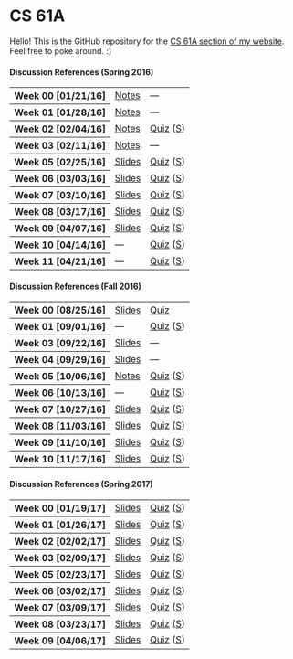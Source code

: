 # CS 61A
Hello! This is the GitHub repository for the [CS 61A section of my website](http://owenjow.xyz/cs61a/). Feel free to poke around. :)

#### Discussion References (Spring 2016)
<table>
    <tr>
        <th>Week 00 [01/21/16]</th>
        <td><a href="sp16/disc/disc0_notes.md">Notes</a></td>
        <td>—</td>
    </tr>
    <tr>
        <th>Week 01 [01/28/16]</th>
        <td><a href="sp16/disc/disc1_notes.md">Notes</a></td>
        <td>—</td>
    </tr>
    <tr>
        <th>Week 02 [02/04/16]</th>
        <td><a href="sp16/disc/disc2_notes.md">Notes</a></td>
        <td><a href="sp16/quiz/quiz2.pdf">Quiz</a> (<a href="http://pythontutor.com/composingprograms.html#code=def+flip(pancake%29%3A%0A++++if+pancake+%3D%3D+'cakepan'%3A%0A++++++++return+'pancake'%0A++++elif+heat+!%3D+4%3A%0A++++++++return+'cakepan'%0A++++return+'flipped'%0A++++++++%0Adef+cook(pancake,+heat,+flip%29%3A%0A++++if+heat+//+10%3A%0A++++++++return+'burnt'%0A++++heat+%2B%3D+3%0A++++pancake+%3D+flip(pancake%29%0A++++%0A++++def+cook(pancake,+heat,+flip%29%3A%0A++++++++if+heat+%3E%3D+5%3A%0A++++++++++++return+'done'%0A++++++++heat+%2B%3D+1%0A++++++++pancake+%3D+flip(pancake%29%0A++++++++return+cook(pancake,+heat,+lambda+p%3A+flip(p%29%29%0A++++++++%0A++++return+cook(pancake,+heat,+lambda+p%3A+flip(p%29+%5C%0A++++++++++++if+heat+%25+2+%3D%3D+0+else+p%29%0A++++%0Apancake,+heat+%3D+'batter',+1%0Acook(pancake,+heat,+flip%29&mode=display&origin=composingprograms.js&cumulative=true&py=3&rawInputLstJSON=%5B%5D&curInstr=33">S</a>)</td>
    </tr>
    <tr>
        <th>Week 03 [02/11/16]</th>
        <td><a href="sp16/disc/disc3_notes.md">Notes</a></td>
        <td>—</td>
    </tr>
    <tr>
        <th>Week 05 [02/25/16]</th>
        <td><a href="http://owenjow.xyz/cs61a/sp16/disc/CS%2061A%20Discussion%205.pdf">Slides</a></td>
        <td><a href="sp16/quiz/quiz5.pdf">Quiz</a> (<a href="sp16/quiz/quiz5_sol.pdf">S</a>)</td>
    </tr>
    <tr>
        <th>Week 06 [03/03/16]</th>
        <td><a href="http://owenjow.xyz/cs61a/sp16/disc/CS%2061A%20Discussion%206.pdf">Slides</a></td>
        <td><a href="sp16/quiz/quiz6.pdf">Quiz</a> (<a href="http://pythontutor.com/composingprograms.html#code=def+red(orange,+yellow,+green%29%3A%0A++++def+blue(%29%3A%0A++++++++if+1+%3E+2%3A%0A++++++++++++nonlocal+orange+%23+this+does+get+executed%0A++++++++else%3A%0A++++++++++++nonlocal+yellow+%23+so+does+this!%0A++++++++%0A++++++++orange,+yellow+%3D+orange+%2B+yellow+*+3,+orange+*+4%0A++++++++green+%3D+lambda+indigo%3A+int(orange+**+0.5%29%0A++++++++%0A++++++++if+yellow+%3C+orange%3A%0A++++++++++++green+%3D+lambda+violet%3A+int(orange+**+2%29%0A++++++++%0A++++++++return+green(orange%29%0A++++return+blue%0A%0Agatsby+%3D+red(3,+2,+1%29(%29&mode=display&origin=composingprograms.js&cumulative=true&py=3&rawInputLstJSON=%5B%5D&curInstr=16">S</a>)</td>
    </tr>
    <tr>
        <th>Week 07 [03/10/16]</th>
        <td><a href="http://owenjow.xyz/cs61a/sp16/disc/CS%2061A%20Discussion%207.pdf">Slides</a></td>
        <td><a href="sp16/quiz/quiz7.pdf">Quiz</a> (<a href="sp16/quiz/quiz7_sol.pdf">S</a>)</td>
    </tr>
    <tr>
        <th>Week 08 [03/17/16]</th>
        <td><a href="http://owenjow.xyz/cs61a/sp16/disc/CS%2061A%20Discussion%208.pdf">Slides</a></td>
        <td><a href="sp16/quiz/quiz8.pdf">Quiz</a> (<a href="sp16/quiz/quiz8_sol.pdf">S</a>)</td>
    </tr>
    <tr>
        <th>Week 09 [04/07/16]</th>
        <td><a href="http://owenjow.xyz/cs61a/sp16/disc/CS%2061A%20Discussion%209.pdf">Slides</a></td>
        <td><a href="sp16/quiz/quiz9.pdf">Quiz</a> (<a href="sp16/quiz/quiz9_sol.pdf">S</a>)</td>
    </tr>
    <tr>
        <th>Week 10 [04/14/16]</th>
        <td>—</td>
        <td><a href="sp16/quiz/quiz10.pdf">Quiz</a> (<a href="sp16/quiz/quiz10_sol.pdf">S</a>)</td>
    </tr>
    <tr>
        <th>Week 11 [04/21/16]</th>
        <td>—</td>
        <td><a href="sp16/quiz/quiz11.pdf">Quiz</a> (<a href="sp16/quiz/quiz11_sol.pdf">S</a>)</td>
    </tr>
</table>

#### Discussion References (Fall 2016)
<table>
    <tr>
        <th>Week 00 [08/25/16]</th>
        <td><a href="http://owenjow.xyz/cs61a/fa16/disc/CS%2061A%20Discussion%200.pdf">Slides</a></td>
        <td><a href="fa16/quiz/quiz0.pdf">Quiz</a></td>
    </tr>
    <tr>
        <th>Week 01 [09/01/16]</th>
        <td>—</td>
        <td><a href="fa16/quiz/quiz1.pdf">Quiz</a> (<a href="fa16/quiz/quiz1_sol.png">S</a>)</td>
    </tr>
    <tr>
        <th>Week 03 [09/22/16]</th>
        <td><a href="http://owenjow.xyz/cs61a/fa16/disc/CS%2061A%20Discussion%203.pdf">Slides</a></td>
        <td>—</td>
    </tr>
    <tr>
        <th>Week 04 [09/29/16]</th>
        <td><a href="http://owenjow.xyz/cs61a/fa16/disc/CS%2061A%20Discussion%204.pdf">Slides</a></td>
        <td>—</td>
    </tr>
    <tr>
        <th>Week 05 [10/06/16]</th>
        <td><a href="fa16/disc/disc5_notes.md">Notes</a></td>
        <td><a href="fa16/quiz/quiz5.pdf">Quiz</a> (<a href="fa16/quiz/quiz5_sol.pdf">S</a>)</td>
    </tr>
    <tr>
        <th>Week 06 [10/13/16]</th>
        <td>—</td>
        <td><a href="fa16/quiz/quiz6/quiz6.pdf">Quiz</a> (<a href="fa16/quiz/quiz6/quiz6_sol.pdf">S</a>)</td>
    </tr>
    <tr>
        <th>Week 07 [10/27/16]</th>
        <td><a href="http://owenjow.xyz/cs61a/fa16/disc/CS%2061A%20Discussion%207.pdf">Slides</a></td>
        <td><a href="fa16/quiz/quiz7/quiz7.pdf">Quiz</a> (<a href="fa16/quiz/quiz7/quiz7_sol.pdf">S</a>)</td>
    </tr>
    <tr>
        <th>Week 08 [11/03/16]</th>
        <td><a href="http://owenjow.xyz/cs61a/fa16/disc/CS%2061A%20Discussion%208.pdf">Slides</a></td>
        <td><a href="fa16/quiz/quiz8.pdf">Quiz</a> (<a href="fa16/quiz/quiz8_sol.pdf">S</a>)</td>
    </tr>
    <tr>
        <th>Week 09 [11/10/16]</th>
        <td><a href="http://owenjow.xyz/cs61a/fa16/disc/CS%2061A%20Discussion%209.pdf">Slides</a></td>
        <td><a href="fa16/quiz/quiz9.pdf">Quiz</a> (<a href="fa16/quiz/quiz9_sol.pdf">S</a>)</td>
    </tr>
    <tr>
        <th>Week 10 [11/17/16]</th>
        <td><a href="http://owenjow.xyz/cs61a/fa16/disc/CS%2061A%20Discussion%2010.pdf">Slides</a></td>
        <td><a href="fa16/quiz/quiz10.pdf">Quiz</a> (<a href="fa16/quiz/quiz10_sol.pdf">S</a>)</td>
    </tr>
</table>

#### Discussion References (Spring 2017)
<table>
    <tr>
        <th>Week 00 [01/19/17]</th>
        <td><a href="http://owenjow.xyz/cs61a/sp17/disc/[SP17]%20CS%2061A%20Discussion%200.pdf">Slides</a></td>
        <td><a href="sp17/quiz/quiz0/quiz0.pdf">Quiz</a> (<a href="sp17/quiz/quiz0/quiz0_sol.pdf">S</a>)</td>
    </tr>
    <tr>
        <th>Week 01 [01/26/17]</th>
        <td><a href="http://owenjow.xyz/cs61a/sp17/disc/[SP17]%20CS%2061A%20Discussion%201.pdf">Slides</a></td>
        <td><a href="sp17/quiz/quiz1/quiz1.pdf">Quiz</a> (<a href="sp17/quiz/quiz1/quiz1_sol.pdf">S</a>)</td>
    </tr>
    <tr>
        <th>Week 02 [02/02/17]</th>
        <td><a href="http://owenjow.xyz/cs61a/sp17/disc/[SP17]%20CS%2061A%20Discussion%202.pdf">Slides</a></td>
        <td><a href="sp17/quiz/quiz2/quiz2.pdf">Quiz</a> (<a href="sp17/quiz/quiz2/quiz2_sol.pdf">S</a>)</td>
    </tr>
    <tr>
        <th>Week 03 [02/09/17]</th>
        <td><a href="http://owenjow.xyz/cs61a/sp17/disc/[SP17]%20CS%2061A%20Discussion%203.pdf">Slides</a></td>
        <td><a href="sp17/quiz/quiz3/quiz3.pdf">Quiz</a> (<a href="sp17/quiz/quiz3/quiz3_sol.pdf">S</a>)</td>
    </tr>
    <tr>
        <th>Week 05 [02/23/17]</th>
        <td><a href="http://owenjow.xyz/cs61a/sp17/disc/[SP17]%20CS%2061A%20Discussion%205.pdf">Slides</a></td>
        <td><a href="sp17/quiz/quiz5/quiz5.pdf">Quiz</a> (<a href="sp17/quiz/quiz5/quiz5_sol.pdf">S</a>)</td>
    </tr>
    <tr>
        <th>Week 06 [03/02/17]</th>
        <td><a href="http://owenjow.xyz/cs61a/sp17/disc/[SP17]%20CS%2061A%20Discussion%206.pdf">Slides</a></td>
        <td><a href="sp17/quiz/quiz6/quiz6.pdf">Quiz</a> (<a href="sp17/quiz/quiz6/quiz6_sol.pdf">S</a>)</td>
    </tr>
    <tr>
        <th>Week 07 [03/09/17]</th>
        <td><a href="http://owenjow.xyz/cs61a/sp17/disc/[SP17]%20CS%2061A%20Discussion%207.pdf">Slides</a></td>
        <td><a href="sp17/quiz/quiz7/quiz7.pdf">Quiz</a> (<a href="sp17/quiz/quiz7/quiz7_sol.pdf">S</a>)</td>
    </tr>
    <tr>
        <th>Week 08 [03/23/17]</th>
        <td><a href="http://owenjow.xyz/cs61a/sp17/disc/[SP17]%20CS%2061A%20Discussion%208.pdf">Slides</a></td>
        <td><a href="sp17/quiz/quiz8/quiz8.pdf">Quiz</a> (<a href="sp17/quiz/quiz8/quiz8_sol.pdf">S</a>)</td>
    </tr>
    <tr>
        <th>Week 09 [04/06/17]</th>
        <td><a href="http://owenjow.xyz/cs61a/sp17/disc/[SP17]%20CS%2061A%20Discussion%209.pdf">Slides</a></td>
        <td><a href="sp17/quiz/quiz9/quiz9.pdf">Quiz</a> (<a href="sp17/quiz/quiz9/quiz9_sol.pdf">S</a>)</td>
    </tr>
</table>
